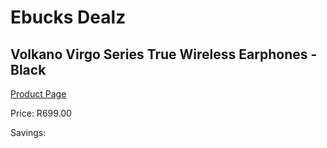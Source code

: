 
# Ebucks Dealz
## Volkano Virgo Series True Wireless Earphones - Black
[Product Page](https://www.ebucks.com/web/shop/productSelected.do?prodId=1161751387&catId=714972256)

Price: R699.00

Savings: 


	
